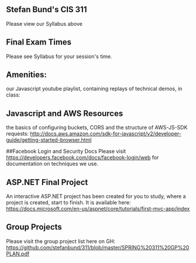 
## Stefan Bund's CIS 311 
Please view our Syllabus above

## Final Exam Times
Please see Syllabus for your session's time.

## Amenities: 
our Javascript youtube playlist, containing replays of technical demos, in class: 

## Javascript and AWS Resources
the basics of configuring buckets, CORS and the structure of AWS-JS-SDK requests: http://docs.aws.amazon.com/sdk-for-javascript/v2/developer-guide/getting-started-browser.html

##Facebook Login and Security Docs
Please visit https://developers.facebook.com/docs/facebook-login/web for documentation on techniques we use. 

## ASP.NET Final Project
An interactive ASP.NET project has been created for you to study, where a project is created, start to finish. It is available here: https://docs.microsoft.com/en-us/aspnet/core/tutorials/first-mvc-app/index

## Group Projects
Please visit the group project list here on GH: https://github.com/stefanbund/311/blob/master/SPRING%20311%20GP%20PLAN.pdf
